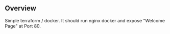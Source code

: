 ## Overview 
Simple terraform / docker. It should run nginx docker  and expose "Welcome Page" at Port 80.